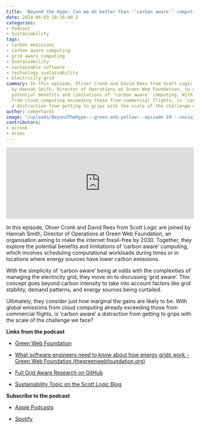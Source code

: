 ```yaml
---
title: 'Beyond the Hype: Can we do better than ''carbon aware'' computing?'
date: 2024-06-03 10:36:00 Z
categories:
- Podcast
- Sustainability
tags:
- carbon emissions
- carbon aware computing
- grid aware computing
- Sustainability
- sustainable software
- technology sustainability
- electricity grid
summary: In this episode, Oliver Cronk and David Rees from Scott Logic are joined
  by Hannah Smith, Director of Operations at Green Web Foundation, to explore the
  potential benefits and limitations of ‘carbon aware’ computing. With global emissions
  from cloud computing exceeding those from commercial flights, is 'carbon aware'
  a distraction from getting to grips with the scale of the challenge we face?
author: ceberhardt
image: "/uploads/BeyondTheHype---green-and-yellow---episode-19---social.jpg"
contributors:
- ocronk
- drees
---
```


<iframe title="Embed Player" src="https://play.libsyn.com/embed/episode/id/31576132/height/192/theme/modern/size/large/thumbnail/yes/custom-color/ffffff/time-start/00:00:00/playlist-height/200/direction/backward/download/yes/font-color/252525" height="192" width="100%" scrolling="no" allowfullscreen="" webkitallowfullscreen="true" mozallowfullscreen="true" oallowfullscreen="true" msallowfullscreen="true" style="border: none;"></iframe>

In this episode, Oliver Cronk and David Rees from Scott Logic are joined by Hannah Smith, Director of Operations at Green Web Foundation, an organisation aiming to make the internet fossil-free by 2030. Together, they explore the potential benefits and limitations of ‘carbon aware’ computing, which involves scheduling computational workloads during times or in locations where energy sources have lower carbon emissions.

With the simplicity of ‘carbon aware’ being at odds with the complexities of managing the electricity grid, they move on to discussing ‘grid aware’. This concept goes beyond carbon intensity to take into account factors like grid stability, demand patterns, and energy sources being curtailed.

Ultimately, they consider just how marginal the gains are likely to be. With global emissions from cloud computing already exceeding those from commercial flights, is ‘carbon aware’ a distraction from getting to grips with the scale of the challenge we face?

**Links from the podcast**

* [Green Web Foundation](https://www.thegreenwebfoundation.org/)

* [What software engineers need to know about how energy grids work - Green Web Foundation (thegreenwebfoundation.org)](https://www.thegreenwebfoundation.org/news/how-energy-grids-work/)

* [Full Grid Aware Research on GitHub](https://github.com/climateaction-tech/grid-aware-software/tree/main)

* [Sustainability Topic on the Scott Logic Blog](https://blog.scottlogic.com/category/sustainability.html)

**Subscribe to the podcast**

* [Apple Podcasts](https://podcasts.apple.com/dk/podcast/beyond-the-hype/id1612265563)

* [Spotify](https://open.spotify.com/show/2BlwBJ7JoxYpxU4GBmuR4x)